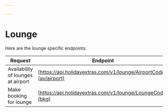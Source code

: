 ```yaml
---

---
```


# Lounge

Here are the lounge specific endpoints:

| Request | Endpoint | Method |
| --- | --- | --- |
| Availability of lounges at airport | [https://api.holidayextras.com/v1/lounge/AirportCode](av/airport) | GET |
| Make booking for lounge | [https://api.holidayextras.com/v1/lounge/LoungeCode](bkg) | POST |
